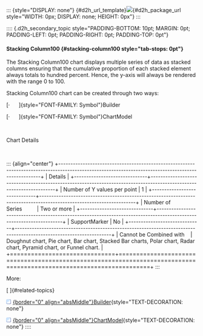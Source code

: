::: {style="DISPLAY: none"}
[](ms-xhelp:///?Id=d2h_url_template){#d2h_url_template}![](!package_url!){#d2h_package_url style="WIDTH: 0px; DISPLAY: none; HEIGHT: 0px"}
:::

:::: {.d2h_secondary_topic style="PADDING-BOTTOM: 10pt; MARGIN: 0pt; PADDING-LEFT: 0pt; PADDING-RIGHT: 0pt; PADDING-TOP: 0pt"}
#### Stacking Column100 {#stacking-column100 style="tab-stops: 0pt"}

The Stacking Column100 chart displays multiple series of data as stacked columns ensuring that the cumulative proportion of each stacked element always totals to hundred percent. Hence, the y-axis will always be rendered with the range 0 to 100.                  

Stacking Column100 chart can be created through two ways:

[·      ]{style="FONT-FAMILY: Symbol"}Builder

[·      ]{style="FONT-FAMILY: Symbol"}ChartModel

 

Chart Details

 

::: {align="center"}
+----------------------------------------------------------------------------------------------------------------------------------------------------+
| Details                                                                                                                                            |
+------------------------------+---------------------------------------------------------------------------------------------------------------------+
| Number of Y values per point | 1                                                                                                                   |
+------------------------------+---------------------------------------------------------------------------------------------------------------------+
| Number of Series             | Two or more                                                                                                         |
+------------------------------+---------------------------------------------------------------------------------------------------------------------+
| SupportMarker                | No                                                                                                                  |
+------------------------------+---------------------------------------------------------------------------------------------------------------------+
| Cannot be Combined with      | Doughnut chart, Pie chart, Bar chart, Stacked Bar charts, Polar chart, Radar chart, Pyramid chart, or Funnel chart. |
+==============================+=====================================================================================================================+
:::

More:

[ ]{#related-topics}

[![](button.gif){border="0" align="absMiddle"}Builder](ms-xhelp:///?Id=3bcb3e5b-85c4-4fd1-b211-e12ad875c111){style="TEXT-DECORATION: none"}

[![](button.gif){border="0" align="absMiddle"}ChartModel](ms-xhelp:///?Id=5eed535c-0b54-4ebd-90ac-10bef60297b7){style="TEXT-DECORATION: none"}
::::
